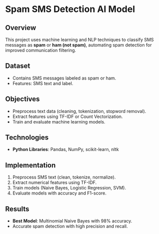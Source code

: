 


# Spam SMS Detection AI Model

## Overview
This project uses machine learning and NLP techniques to classify SMS messages as **spam** or **ham (not spam)**, automating spam detection for improved communication filtering.

## Dataset
- Contains SMS messages labeled as spam or ham.
- Features: SMS text and label.

## Objectives
- Preprocess text data (cleaning, tokenization, stopword removal).
- Extract features using TF-IDF or Count Vectorization.
- Train and evaluate machine learning models.

## Technologies
- **Python Libraries**: Pandas, NumPy, scikit-learn, nltk

## Implementation
1. Preprocess SMS text (clean, tokenize, normalize).
2. Extract numerical features using TF-IDF.
3. Train models (Naive Bayes, Logistic Regression, SVM).
4. Evaluate models with accuracy and F1-score.

## Results
- **Best Model**: Multinomial Naive Bayes with 98% accuracy.
- Accurate spam detection with high precision and recall.
